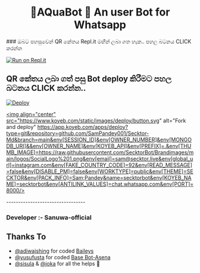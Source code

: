  <h1 align="center"><b>🐋AQuaBot 🐋 An user Bot for Whatsapp</b></h1>
 ### ඔබට පහසුවෙන් QR කේතය Repl.it මඟින් ලබා ගත හැක.. පහල බටනය CLICK කරන්න

[![Run on Repl.it](https://repl.it/badge/github/quiec/whatsasena)](https://replit.com/@MagmaGaming/AQUABOT-REPL#index.js)

## QR කේතය ලබා ගත් පසු Bot deploy කිරීමට පහල බටනය CLICK කරන්න..
[![Deploy](https://www.herokucdn.com/deploy/button.svg)](https://dashboard.heroku.com/new?template=https://github.com/sanuwaofficial/AquaBot)

<p align="center">

<a href="https://app.koyeb.com/deploy?type=git&repository=https://github.com/AkA237/AquaBot&branch=main&name=aquabot"><img align="center" src="https://www.koyeb.com/static/images/deploy/button.svg" alt="Fork and deploy" https://app.koyeb.com/apps/deploy?type=git&repository=github.com/SamPandey001/Secktor-Md&branch=main&env[SESSION_ID]&env[OWNER_NUMBER]&env[MONGODB_URI]&&env[OWNER_NAME]&env[KOYEB_API]&env[PREFIX]=.&env[THUMB_IMAGE]=https://raw.githubusercontent.com/SecktorBot/Brandimages/main/logos/SocialLogo%201.png&env[email]=sam@secktor.live&env[global_url]=instagram.com&env[FAKE_COUNTRY_CODE]=92&env[READ_MESSAGE]=false&env[DISABLE_PM]=false&env[WORKTYPE]=public&env[THEME]=SECKTOR&env[PACK_INFO]=Sam;Pandey&name=secktorbot&env[KOYEB_NAME]=secktorbot&env[ANTILINK_VALUES]=chat.whatsapp.com&env[PORT]=8000/></a>

</P>
---------------------------------   

 ###  Developer :- Sanuwa-official 

## Thanks To
- [@adiwajshing](https://github.com/adiwajshing/) for coded [Baileys](https://github.com/adiwajshing/Baileys) 
- [@yusufusta](https://github.com/yusufusta/) for coded [Base Bot-Asena](https://github.com/yusufusta/WhatsAsena) 
- [@sisula](https://github.com/sisula/) & [@joka](https://github.com/MrJoka-Thejaka/) for all the helps 🤝
 
